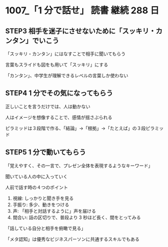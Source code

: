 # 1007\_「1 分で話せ」 読書 継続 288 日

## STEP3 相手を迷子にさせないために「スッキリ・カンタン」でいこう

「スッキリ・カンタン」にはなすことで相手に聞いてもらう

言葉もスライドも図をも用いて「スッキリ」にする

「カンタン」、中学生が理解できるレベルの言葉しか使わない

## STEP4 1 分でその気になってもらう

正しいことを言うだけでは、人は動かない

人はイメージを想像することで、感情が揺さぶられる

ピラミッドは３段階で作る、「結論」->「根拠」->「たとえば」の３段ピラミッド

## STEP5 1 分で動いてもらう

「覚えやすく、その一言で、プレゼン全体を表現するようなキーワード」

聞いている人の中に入っていく

人前で話す時の４つのポイント

1. 視線: しっかりと聞き手を見る
2. 手振り: 多少、動きをつける
3. 声: 「相手と対話するように」声を届ける
4. 間合い: 話の区切りで、普段より 3 秒ほど長く、間をとってみる

「話している自分と相手を俯瞰で見る」

「メタ認知」は優秀なビジネスパーソンに共通するスキルでもある
